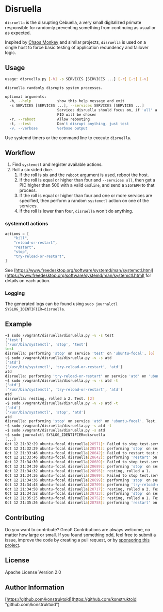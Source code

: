 # Disruella

`disruella` is the disrupting Cebuella, a very small digitalized primate
responsible for randomly preventing something from continuing as usual
or as expected.

Inspired by [Chaos Monkey](https://github.com/netflix/chaosmonkey) and
similar projects, `disruella` is used on a single host to force basic
testing of application redundency and failover logic.

## Usage

```sh
usage: disruella.py [-h] -s SERVICES [SERVICES ...] [-r] [-t] [-v]

disruella randomly disrupts system processes.

optional arguments:
  -h, --help            show this help message and exit
  -s SERVICES [SERVICES ...], --services SERVICES [SERVICES ...]
                        Services disruella should focus on, if 'all' a random
                        PID will be chosen
  -r, --reboot          Allow rebooting
  -t, --test            Don't disrupt anything, just test
  -v, --verbose         Verbose output
```

Use systemd timers or the command line to execute `disruella`.

## Workflow

1. Find `systemctl` and register available actions.
1. Roll a six sided dice.
    1. If the roll is six and the `reboot` argument is used, reboot the host.
    1. If the roll is equal or higher than four and `--services all`, then get a
      PID higher than 500 with a valid `cmdline`, and send a `SIGTERM` to that
      process.
    1. If the roll is equal or higher than four and one or more services are
      specified, then perform a random `systemctl` action on one of the
      services.
    1. If the roll is lower than four, `disruella` won't do anything.

### systemctl actions

```python
actions = [
    "kill",
    "reload-or-restart",
    "restart",
    "stop",
    "try-reload-or-restart",
]
```

See [https://www.freedesktop.org/software/systemd/man/systemctl.html](https://www.freedesktop.org/software/systemd/man/systemctl.html)
for details on each action.

### Logging

The generated logs can be found using
`sudo journalctl SYSLOG_IDENTIFIER=disruella`.

## Example

```sh
~$ sudo /vagrant/disruella/disruella.py -v -s test
['test']
['/usr/bin/systemctl', 'stop', 'test']
test
disruella: performing 'stop' on service 'test' on 'ubuntu-focal'. [6]
~$ sudo /vagrant/disruella/disruella.py -v -s atd
['atd']
['/usr/bin/systemctl', 'try-reload-or-restart', 'atd']
atd
disruella: performing 'try-reload-or-restart' on service 'atd' on 'ubuntu-focal'. [4]
~$ sudo /vagrant/disruella/disruella.py -v -s atd -t
['atd']
['/usr/bin/systemctl', 'try-reload-or-restart', 'atd']
atd
disruella: resting, rolled a 2. Test. [2]
~$ sudo /vagrant/disruella/disruella.py -v -s atd -t
['atd']
['/usr/bin/systemctl', 'stop', 'atd']
atd
disruella: performing 'stop' on service 'atd' on 'ubuntu-focal'. Test. [6]
~$ sudo /vagrant/disruella/disruella.py -s atd -t
~$ sudo /vagrant/disruella/disruella.py -s atd
~$ sudo journalctl SYSLOG_IDENTIFIER=disruella
[...]
Oct 12 21:32:29 ubuntu-focal disruella[28571]: Failed to stop test.service: Unit test.service not loaded.
Oct 12 21:32:29 ubuntu-focal disruella[28571]: performing 'stop' on service 'test' on 'ubuntu-focal'.
Oct 12 21:33:46 ubuntu-focal disruella[28642]: Failed to restart test.service: Unit test.service not found.
Oct 12 21:33:46 ubuntu-focal disruella[28642]: performing 'restart' on service 'test' on 'ubuntu-focal'.
Oct 12 21:34:30 ubuntu-focal disruella[28689]: Failed to stop test.service: Unit test.service not loaded.
Oct 12 21:34:30 ubuntu-focal disruella[28689]: performing 'stop' on service 'test' on 'ubuntu-focal'.
Oct 12 21:34:32 ubuntu-focal disruella[28695]: resting, rolled a 1.
Oct 12 21:34:36 ubuntu-focal disruella[28699]: Failed to stop test.service: Unit test.service not loaded.
Oct 12 21:34:36 ubuntu-focal disruella[28699]: performing 'stop' on service 'test' on 'ubuntu-focal'.
Oct 12 21:34:43 ubuntu-focal disruella[28709]: performing 'try-reload-or-restart' on service 'atd' on 'ubuntu-focal'.
Oct 12 21:34:50 ubuntu-focal disruella[28717]: resting, rolled a 2. Test.
Oct 12 21:34:52 ubuntu-focal disruella[28723]: performing 'stop' on service 'atd' on 'ubuntu-focal'. Test.
Oct 12 21:35:25 ubuntu-focal disruella[28752]: resting, rolled a 1. Test.
Oct 12 21:35:26 ubuntu-focal disruella[28758]: performing 'restart' on service 'atd' on 'ubuntu-focal'.
```

## Contributing

Do you want to contribute? Great! Contributions are always welcome,
no matter how large or small. If you found something odd, feel free to submit a
issue, improve the code by creating a pull request, or by
[sponsoring this project](https://github.com/sponsors/konstruktoid).

## License

Apache License Version 2.0

## Author Information

[https://github.com/konstruktoid](https://github.com/konstruktoid "github.com/konstruktoid")
